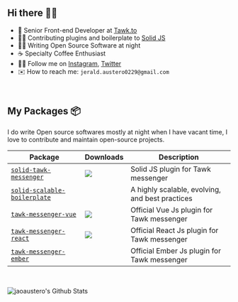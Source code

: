 ## Hi there 👋🏻

- 💼 Senior Front-end Developer at [Tawk.to](https://www.tawk.to)
- 🤝🏻 Contributing plugins and boilerplate to [Solid JS](https://www.solidjs.com/)
- ✍🏻 Writing Open Source Software at night
- ☕ Specialty Coffee Enthusiast
- 🤙🏻 Follow me on [Instagram](https://instagram.com/jaoaustero), [Twitter](https://twitter.com/jaoaustero)
- ✉️ How to reach me: `jerald.austero0229@gmail.com`

<br/>

## My Packages 📦
I do write Open source softwares mostly at night when I have vacant time, I love to contribute and maintain open-source projects.

| Package                                                                                  | Downloads                                                                                          | Description                                     |
| ---------------------------------------------------------------------------------------- | -------------------------------------------------------------------------------------------------- | ----------------------------------------------- |
| [`solid-tawk-messenger`](https://github.com/jaoaustero/solid-tawk-messenger)             | ![](https://img.shields.io/npm/dm/solid-tawk-messenger?color=%23267DCF&style=flat-square)          | Solid JS plugin for Tawk messenger              |
| [`solid-scalable-boilerplate`](https://github.com/jaoaustero/solid-scalable-boilerplate) |                                                                                                    | A highly scalable, evolving, and best practices |
| [`tawk-messenger-vue`](https://github.com/tawk/tawk-messenger-vue)                       | ![](https://img.shields.io/npm/dm/@tawk.to/tawk-messenger-vue?color=%23267DCF&style=flat-square)   | Official Vue Js plugin for Tawk messenger       |
| [`tawk-messenger-react`](https://github.com/tawk/tawk-messenger-react)                   | ![](https://img.shields.io/npm/dm/@tawk.to/tawk-messenger-react?color=%23267DCF&style=flat-square) | Official React Js plugin for Tawk messenger     |
| [`tawk-messenger-ember`](https://github.com/tawk/tawk-messenger-ember)                   |                                                                                                    | Official Ember Js plugin for Tawk messenger     |


<br/>

![jaoaustero's Github Stats](https://github-readme-stats.vercel.app/api?username=jaoaustero&count_private=true&text_color=fff&bg_color=360,0061ff,60efff&title_color=fff&show_icons=true&icon_color=fff)
